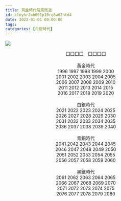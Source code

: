 ```yaml
---
title: 黃金時代隨風而逝
id: clnyhr2mh001p10rq8w62htd4
date: 2022-01-01 00:00:00
tags:
categories: [白銀時代]
---
```


![](cast-away-illusions.jpg)

<center><a href="https://dribbble.com/shots/16430646-CAST-AWAY-ILLUSIONS-PREPARE-FOR-STRUGGLE">囗囗囗囗　囗囗囗囗</a></center>

<br>

<center>
黃金時代<br>
1996 1997 1998 1999 2000<br>
2001 2002 2003 2004 2005<br>
2006 2007 2008 2009 2010<br>
2011 2012 2013 2014 2015<br>
2016 2017 2018 2019 2020<br>
</center>
<br>

<!-- more -->

<center>
白銀時代<br>
2021 2022 2023 2024 2025<br>
2026 2027 2028 2029 2030<br>
2031 2032 2033 2034 2035<br>
2036 2037 2038 2039 2040<br>
</center>
<br>
<center>
青銅時代<br>
2041 2042 2043 2044 2045<br>
2046 2047 2048 2049 2050<br>
2051 2052 2053 2054 2055<br>
2056 2057 2058 2059 2060<br>
</center>
<br>
<center>
黑鐵時代<br>
2061 2062 2063 2064 2065<br>
2066 2067 2068 2069 2070<br>
2071 2072 2073 2074 2075<br>
2076 2077 2078 2079 2080<br>
</center>
<br>
